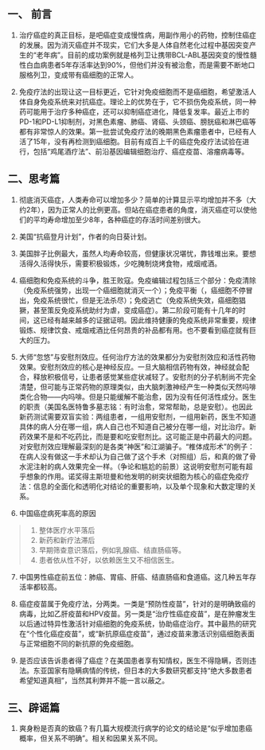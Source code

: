 ## 一、 前言

1.  治疗癌症的真正目标，是吧癌症变成慢性病，用副作用小的药物，控制住癌症的发展。因为消灭癌症并不现实，它们大多是人体自然老化过程中基因突变产生的“老年病”。目前的成功案例就是格列卫让携带BCL-ABL基因突变的慢性髓性白血病患者5年存活率达到90%，但他们并没有被治愈，而是需要不断地口服格列卫，变成带有癌细胞的正常人。
    
2.  免疫疗法的出现让这一目标更近，它针对免疫细胞而不是癌细胞，希望激活人体自身免疫系统来对抗癌症。理论上的优势在于，它不损伤免疫系统，同一种药可能用于治疗多种癌症，还可以抑制癌症进化，降低复发率。最近上市的PD-1和PD-L1抑制剂，对黑色素瘤、肺癌、肾癌、头颈癌、膀胱癌和淋巴癌等都有非常惊人的效果。第一批尝试免疫疗法的晚期黑色素瘤患者中，已经有人活了15年，没有再检测到癌细胞。目前有成百上千的癌症免疫疗法试验在进行，包括“鸡尾酒疗法”、前沿基因编辑细胞治疗、癌症疫苗、溶瘤病毒等。
## 二、思考篇
1.  彻底消灭癌症，人类寿命可以增加多少？简单的计算显示平均增加并不多（大约2年），因为正常人的比例更高。但站在癌症患者的角度，消灭癌症可以使他们的平均寿命增加至少8年，各种癌症的存活时间差别很大。
    
2.  美国“抗癌登月计划”，作者的向日葵计划。
    
3.  美国胖子比例最大，虽然人均寿命较高，但健康状况堪忧，靠钱堆出来。要想活得久活得快乐，需要积极锻炼，少吃腌制烧烤食物，戒烟戒酒。
    
4.  癌细胞和免疫系统的斗争，胜王败寇。免疫编辑过程包括三个部分：免疫清除（免疫系统强势，出现一个癌细胞就消灭一个）；免疫平衡（，癌细胞不停冒出，免疫系统很忙，但是无法杀尽）；免疫逃亡（免疫系统失效，癌细胞猖獗，甚至策反免疫系统助纣为虐，变成癌症）。第二阶段可能有十几年的时间，这已经有越来越多的证据证明。因此维持健康的免疫系统非常重要，规律锻炼、规律饮食、戒烟戒酒比任何昂贵的补品都有用。也不要看到癌症就有巨大的压力。
    
5.  大师“忽悠”与安慰剂效应。任何治疗方法的效果都分为安慰剂效应和活性药物效果。安慰剂效应的核心是神经反应。一旦大脑相信药物有效，神经就会配合，释放积极信号，让患者感觉某些症状减轻了。安慰剂的分子机制尚不完全清楚，但可能与正常药物的原理类似，由大脑刺激神经产生一种类似天然吗啡类化合物——内吗啡。但是只能缓解不能治愈，因为没有任何活性成分。医生的职责（美国名医特鲁多墓志铭：有时治愈，常常帮助，总是安慰）。也因此新药测试需要双盲实验：两组患者，一组用安慰剂，一组用新药，医生不知道具体的病人分在哪一组，病人自己也不知道自己被分在哪一组，对比治疗。新药效果不是和不吃药比，而是要和吃安慰剂比。这可能正是中药最大的问题。对安慰剂效应理解最深刻的是各类“神医”和江湖骗子。“椎体成形术”的例子：在病人没有做这一手术却认为自己做了这个手术（对照组）后，和真的做了骨水泥注射的病人效果完全一样。（争论和尴尬的前景）这说明安慰剂可能有超乎想象的作用。诺奖得主斯坦曼和他发明的树突状细胞为核心的癌症免疫疗法：信息的全面化和透明化对结论的重要影响，以及单个现象和大数定理的关系。
    
6.  中国癌症病死率高的原因
    

> 1.  整体医疗水平落后   
> 2.  新药和新疗法滞后
> 3.  早期筛查意识落后，例如乳腺癌、结直肠癌等。    
> 4.  患者依从性不好，以依赖医生又不相信医生。
    

7.  中国男性癌症前五位：肺癌、胃癌、肝癌、结直肠癌和食道癌。这几种五年存活率都较高。
    
8.  癌症疫苗属于免疫疗法，分两类。一类是“预防性疫苗”，针对的是明确致癌的病毒，比如乙肝疫苗和HPV疫苗。另一类是“治疗性癌症疫苗”，是在肿瘤发生以后通过特异性激活针对癌细胞的免疫系统，协助癌症治疗。其中最热的研究在“个性化癌症疫苗”，或“新抗原癌症疫苗”，通过疫苗来激活识别癌细胞表面与正常细胞不同的新抗原的免疫细胞。
    
9.  是否应该告诉患者得了癌症？在美国患者享有知情权，医生不得隐瞒，否则违法。东亚国家有隐瞒病情的传统，但日本的大多数研究都支持“绝大多数患者希望知道真相”，当然其利弊并不能一言以蔽之。
    

  

## 三、辟谣篇

1.  爽身粉是否真的致癌？有几篇大规模流行病学的论文的结论是“似乎增加患癌概率，但关系不明确”。相关和因果关系不同。
<!--stackedit_data:
eyJoaXN0b3J5IjpbLTI4NDI2OTQ0XX0=
-->